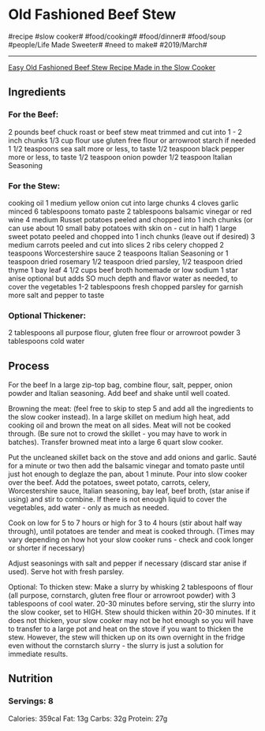 # Old Fashioned Beef Stew
#recipe #slow cooker# #food/cooking# #food/dinner# #food/soup #people/Life Made Sweeter# #need to make# #2019/March#
- - - -
[Easy Old Fashioned Beef Stew Recipe Made in the Slow Cooker](https://lifemadesweeter.com/slow-cooker-homemade-beef-stew/)

## Ingredients
### For the Beef:
2 pounds beef chuck roast or beef stew meat trimmed and cut into 1 - 2 inch chunks
1/3 cup flour use gluten free flour or arrowroot starch if needed
1 1/2 teaspoons sea salt more or less, to taste
1/2 teaspoon black pepper more or less, to taste
1/2 teaspoon onion powder
1/2 teaspoon Italian Seasoning
### For the Stew:
cooking oil
1 medium yellow onion cut into large chunks
4 cloves garlic minced
6 tablespoons tomato paste
2 tablespoons balsamic vinegar or red wine
4 medium Russet potatoes peeled and chopped into 1 inch chunks (or can use about 10 small baby potatoes with skin on - cut in half)
1 large sweet potato peeled and chopped into 1 inch chunks (leave out if desired)
3 medium carrots peeled and cut into slices
2 ribs celery chopped
2 teaspoons Worcestershire sauce
2 teaspoons Italian Seasoning or 1 teaspoon dried rosemary 1/2 teaspoon dried parsley, 1/2 teaspoon dried thyme
1 bay leaf
4 1/2 cups beef broth homemade or low sodium
1 star anise optional but adds SO much depth and flavor
water as needed, to cover the vegetables
1-2 tablespoons fresh chopped parsley for garnish
more salt and pepper to taste
### Optional Thickener:
2 tablespoons all purpose flour, gluten free flour or arrowroot powder
3 tablespoons cold water

## Process
For the beef In a large zip-top bag, combine flour, salt, pepper, onion powder and Italian seasoning. Add beef and shake until well coated.

Browning the meat: (feel free to skip to step 5 and add all the ingredients to the slow cooker instead). In a large skillet on medium high heat, add cooking oil and brown the meat on all sides. Meat will not be cooked through. (Be sure not to crowd the skillet - you may have to work in batches). Transfer browned meat into a large 6 quart slow cooker.

Put the uncleaned skillet back on the stove and add onions and garlic. Sauté for a minute or two then add the balsamic vinegar and tomato paste until just hot enough to deglaze the pan, about 1 minute. Pour into slow cooker over the beef.
Add the potatoes, sweet potato, carrots, celery, Worcestershire sauce, Italian seasoning, bay leaf, beef broth, (star anise if using) and stir to combine. If there is not enough liquid to cover the vegetables, add water - only as much as needed.

Cook on low for 5 to 7 hours or high for 3 to 4 hours (stir about half way through), until potatoes are tender and meat is cooked through. (Times may vary depending on how hot your slow cooker runs - check and cook longer or shorter if necessary)

Adjust seasonings with salt and pepper if necessary (discard star anise if used). Serve hot with fresh parsley.

Optional: To thicken stew: Make a slurry by whisking 2 tablespoons of flour (all purpose, cornstarch, gluten free flour or arrowroot powder) with 3 tablespoons of cool water. 20-30 minutes before serving, stir the slurry into the slow cooker, set to HIGH. Stew should thicken within 20-30 minutes. If it does not thicken, your slow cooker may not be hot enough so you will have to transfer to a large pot and heat on the stove if you want to thicken the stew. However, the stew will thicken up on its own overnight in the fridge even without the cornstarch slurry - the slurry is just a solution for immediate results.

## Nutrition
### Servings: 8
Calories: 359cal
Fat: 13g
Carbs: 32g
Protein: 27g